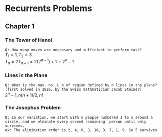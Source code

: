 # Recurrents Problems

## Chapter 1
### The Tower of Hanoi
`Q: How many moves are necessary and sufficient to perform task?`  
$T_1 = 1, T_2 = 3$  
$T_n = 2T_{n-1} = 2(2^{n-1}) + 1 = 2^n - 1$

### Lines in the Plane
`Q: What is the max. no. L_n of region defined by n lines in the plane?`  
`(first solved in 1826, by the Swiss mathmatician Jacob Steiner)`  
$2^n - 1, n(n+1)/2, n!$

### The Josephus Problem
`Q: In our variation, we start with n people numbered 1 to n around a circle, and we elminate every second remaining  person until only survives.`  
`ex: The elimination order is 2, 4, 6, 8, 10, 3, 7, 1, 9. So 5 survives`
